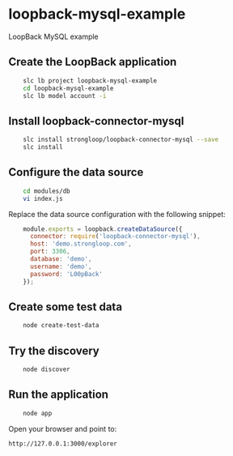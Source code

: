 loopback-mysql-example
======================

LoopBack MySQL example

## Create the LoopBack application

```sh
    slc lb project loopback-mysql-example
    cd loopback-mysql-example
    slc lb model account -i
```

## Install loopback-connector-mysql

```sh
    slc install strongloop/loopback-connector-mysql --save
    slc install
```

## Configure the data source

```sh
    cd modules/db
    vi index.js
```

Replace the data source configuration with the following snippet:

```javascript
    module.exports = loopback.createDataSource({
      connector: require('loopback-connector-mysql'),
      host: 'demo.strongloop.com',
      port: 3306,
      database: 'demo',
      username: 'demo',
      password: 'L00pBack'
    });
```

## Create some test data

```sh
    node create-test-data
```

## Try the discovery

```sh
    node discover
```
   
## Run the application

```sh
    node app
```

Open your browser and point to:

    http://127.0.0.1:3000/explorer

 
